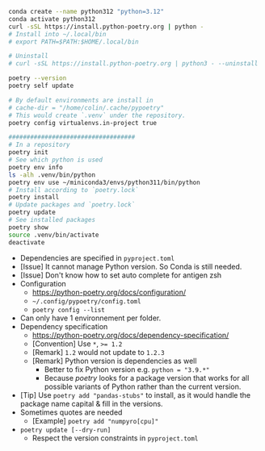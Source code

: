 
```bash
conda create --name python312 "python=3.12"
conda activate python312
curl -sSL https://install.python-poetry.org | python -
# Install into ~/.local/bin
# export PATH=$PATH:$HOME/.local/bin

# Uninstall
# curl -sSL https://install.python-poetry.org | python3 - --uninstall

poetry --version
poetry self update

# By default environments are install in
# cache-dir = "/home/colin/.cache/pypoetry"
# This would create `.venv` under the repository.
poetry config virtualenvs.in-project true

###################################
# In a repository
poetry init
# See which python is used
poetry env info
ls -alh .venv/bin/python
poetry env use ~/miniconda3/envs/python311/bin/python
# Install according to `poetry.lock`
poetry install
# Update packages and `poetry.lock`
poetry update
# See installed packages
poetry show
source .venv/bin/activate
deactivate
```



- Dependencies are specified in `pyproject.toml`
- [Issue] It cannot manage Python version. So Conda is still needed.
- [Issue] Don't know how to set auto complete for antigen zsh
- Configuration
    - <https://python-poetry.org/docs/configuration/>
    - `~/.config/pypoetry/config.toml`
    - `poetry config --list`
- Can only have 1 environnement per folder.
- Dependency specification
    - <https://python-poetry.org/docs/dependency-specification/>
    - [Convention] Use `*`, `>= 1.2`
    - [Remark] `1.2` would not update to `1.2.3`
    - [Remark] Python version is dependencies as well
        - Better to fix Python version e.g. `python = "3.9.*"`
        - Because *poetry* looks for a package version that works for all possible variants of Python rather than the current version.
- [Tip] Use `poetry add "pandas-stubs"` to install, as it would handle the package name capital & fill in the versions.
- Sometimes quotes are needed
    - [Example] `poetry add "numpyro[cpu]"`
- `poetry update [--dry-run]`
    - Respect the version constraints in `pyproject.toml`
